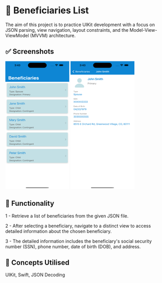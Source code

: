 
# 🎯 Beneficiaries List
The aim of this project is to practice UIKit development with a focus on JSON parsing, view navigation, layout constraints, and the Model-View-ViewModel (MVVM) architecture.

## ✅ Screenshots

<p>
<img src="https://github.com/hadiachaudhary10/BeneficiaryDirectory/blob/main/Screenshots/BeneficiariesListScreen.png" width="200" height="400" />
<img src="https://github.com/hadiachaudhary10/BeneficiaryDirectory/blob/main/Screenshots/BeneficiaryDetailsScreen.png" width="200" height="400" />
</p>

## 🚀 Functionality
<p> 1 - Retrieve a list of beneficiaries from the given JSON file.</p>
<p> 2 - After selecting a beneficiary, navigate to a distinct view to access detailed information about the chosen beneficiary.</p>
<p> 3 - The detailed information includes the beneficiary's social security number (SSN), phone number, date of birth (DOB), and address.</p>

## 💯 Concepts Utilised
UIKit, Swift, JSON Decoding
